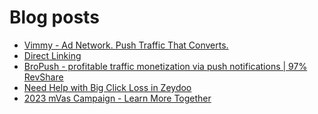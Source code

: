 # Blog posts
<!-- BLOG-POST-LIST:START -->
- [Vimmy - Ad Network. Push Traffic That Converts.](https://afflift.com/f/threads/vimmy-ad-network-push-traffic-that-converts.5871/)
- [Direct Linking](https://afflift.com/f/threads/direct-linking.10047/)
- [BroPush - profitable traffic monetization via push notifications | 97% RevShare](https://afflift.com/f/threads/bropush-profitable-traffic-monetization-via-push-notifications-97-revshare.7840/)
- [Need Help with Big Click Loss in Zeydoo](https://afflift.com/f/threads/need-help-with-big-click-loss-in-zeydoo.10168/)
- [2023 mVas Campaign - Learn More Together](https://afflift.com/f/threads/2023-mvas-campaign-learn-more-together.10194/)
<!-- BLOG-POST-LIST:END -->
